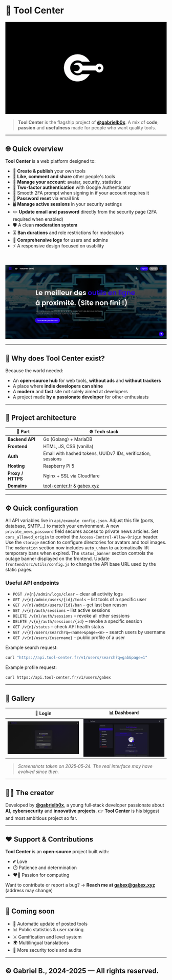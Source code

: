 # 🚀 **Tool Center**

![Tool Center Banner](./frontend/assets/Banniere-TC.png)

> **Tool Center** is the flagship project of **[@gabrielb0x](https://github.com/gabrielb0x)**.
> A mix of **code**, **passion** and **usefulness** made for people who want quality tools.

---

## 🌐 **Quick overview**

**Tool Center** is a web platform designed to:
- 🔧 **Create & publish** your own tools
- 💬 **Like, comment and share** other people's tools
- 👤 **Manage your account**: avatar, security, statistics
- 🔐 **Two-factor authentication** with Google Authenticator
- 🤖 Smooth 2FA prompt when signing in if your account requires it
- 🔑 **Password reset** via email link
- 🖥️ **Manage active sessions** in your security settings
- ✏️ **Update email and password** directly from the security page (2FA required when enabled)
- 🛡️ A clean **moderation system**
- ⏳ **Ban durations** and role restrictions for moderators
- 📜 **Comprehensive logs** for users and admins
- ⚡ A responsive design focused on usability

<br/>

![Preview Interface](./frontend/assets/demo-preview.png)

---

## 🧠 **Why does Tool Center exist?**

Because the world needed:
- An **open-source hub** for web tools, **without ads** and **without trackers**
- A place where **indie developers can shine**
- A **modern** and **fast** site not solely aimed at developers
- A project made **by a passionate developer** for other enthusiasts

---

## 🧱 **Project architecture**

| 🧩 Part       | ⚙️ Tech stack                        |
|--------------|--------------------------------------|
| **Backend API**   | Go (Golang) + MariaDB               |
| **Frontend**      | HTML, JS, CSS (vanilla)             |
| **Auth**          | Email with hashed tokens, UUIDv7 IDs, verification, sessions |
| **Hosting**       | Raspberry Pi 5                      |
| **Proxy / HTTPS** | Nginx + SSL via Cloudflare          |
| **Domains**       | [tool-center.fr](https://tool-center.fr) & [gabex.xyz](https://gabex.xyz) |

---

## ⚙️ **Quick configuration**

All API variables live in `api/example config.json`.
Adjust this file (ports, database, SMTP...) to match your environment.
A new `private_news_password` field secures access to private news articles.
Set `cors_allowed_origin` to control the `Access-Control-Allow-Origin` header.
Use the `storage` section to configure directories for avatars and tool images.
The `moderation` section now includes `auto_unban` to automatically lift temporary bans when expired.
The `status_banner` section controls the outage banner displayed on the frontend.
Update `frontend/src/utils/config.js` to change the API base URL used by the static pages.

### Useful API endpoints
- `POST /v{n}/admin/logs/clear` – clear all activity logs
- `GET /v{n}/admin/users/{id}/tools` – list tools of a specific user
- `GET /v{n}/admin/users/{id}/ban` – get last ban reason
- `GET /v{n}/auth/sessions` – list active sessions
- `DELETE /v{n}/auth/sessions` – revoke all other sessions
- `DELETE /v{n}/auth/sessions/{id}` – revoke a specific session
- `GET /v{n}/status` – check API health status
- `GET /v{n}/users/search?q=<name>&page=<n>` – search users by username
- `GET /v{n}/users/{username}` – public profile of a user

Example search request:

```bash
curl "https://api.tool-center.fr/v1/users/search?q=gab&page=1"
```

Example profile request:

```bash
curl https://api.tool-center.fr/v1/users/gabex
```

---

## 📸 **Gallery**

| 🔐 Login                             | 📊 Dashboard                        |
|-------------------------------------|------------------------------------|
| ![Login](./frontend/assets/login-preview.png)        | ![Dashboard](./frontend/assets/dashbord-preview.png) |

> _Screenshots taken on 2025‑05‑24. The real interface may have evolved since then._

---

## 🧙‍♂️ **The creator**

Developed by **[@gabrielb0x](https://github.com/gabrielb0x)**,
a young full‑stack developer passionate about **AI**, **cybersecurity** and **innovative projects**.
👉 **Tool Center** is his biggest and most ambitious project so far.

---

## ❤️ **Support & Contributions**

**Tool Center** is an **open‑source** project built with:
- 💕 Love
- ⏱️ Patience and determination
- ❤️‍🔥 Passion for computing

Want to contribute or report a bug?
→ **Reach me at gabex@gabex.xyz** (address may change)

---

## 🔮 **Coming soon**

- 🔄 Automatic update of posted tools
- 📊 Public statistics & user ranking
- ⚔️ Gamification and level system
- 🌍 Multilingual translations
- 🔐 More security tools and audits

---
## **© Gabriel B., 2024-2025 — All rights reserved.**
